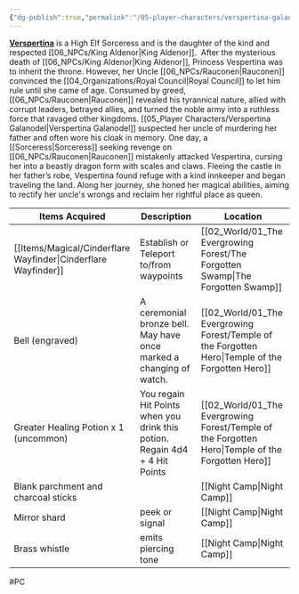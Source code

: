 ```yaml
---
{"dg-publish":true,"permalink":"/05-player-characters/verspertina-galanodel/"}
---
```



**[Verspertina](https://www.dndbeyond.com/characters/85369115)** is a High Elf Sorceress and is the daughter of the kind and respected [[06_NPCs/King Aldenor\|King Aldenor]].  After the mysterious death of [[06_NPCs/King Aldenor\|King Aldenor]], Princess Vespertina was to inherit the throne. However, her Uncle [[06_NPCs/Rauconen\|Rauconen]] convinced the [[04_Organizations/Royal Council\|Royal Council]] to let him rule until she came of age. Consumed by greed, [[06_NPCs/Rauconen\|Rauconen]] revealed his tyrannical nature, allied with corrupt leaders, betrayed allies, and turned the noble army into a ruthless force that ravaged other kingdoms. [[05_Player Characters/Verspertina Galanodel\|Verspertina Galanodel]] suspected her uncle of murdering her father and often wore his cloak in memory. One day, a [[Sorceress\|Sorceress]] seeking revenge on [[06_NPCs/Rauconen\|Rauconen]] mistakenly attacked Vespertina, cursing her into a beastly dragon form with scales and claws. Fleeing the castle in her father’s robe, Vespertina found refuge with a kind innkeeper and began traveling the land. Along her journey, she honed her magical abilities, aiming to rectify her uncle's wrongs and reclaim her rightful place as queen.

| Items Acquired                           | Description                                                                 | Location                         |
| ---------------------------------------- | --------------------------------------------------------------------------- | -------------------------------- |
| [[Items/Magical/Cinderflare Wayfinder\|Cinderflare Wayfinder]]                | Establish or Teleport to/from waypoints                                     | [[02_World/01_The Evergrowing Forest/The Forgotten Swamp\|The Forgotten Swamp]]          |
| Bell (engraved)                          | A ceremonial bronze bell. May have once marked a changing of watch.         | [[02_World/01_The Evergrowing Forest/Temple of the Forgotten Hero\|Temple of the Forgotten Hero]] |
| Greater Healing Potion x 1<br>(uncommon) | You regain Hit Points when you drink this potion. Regain 4d4 + 4 Hit Points | [[02_World/01_The Evergrowing Forest/Temple of the Forgotten Hero\|Temple of the Forgotten Hero]] |
| Blank parchment and charcoal sticks      |                                                                             | [[Night Camp\|Night Camp]]                   |
| Mirror shard                             | peek or signal                                                              | [[Night Camp\|Night Camp]]                   |
| Brass whistle                            | emits piercing tone                                                         | [[Night Camp\|Night Camp]]                   |

#PC